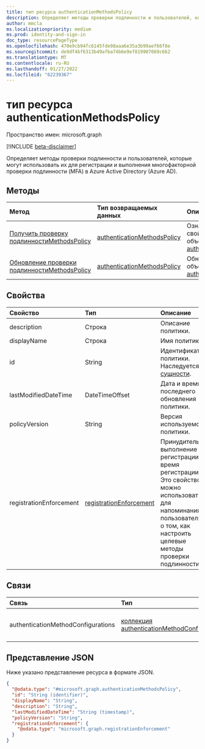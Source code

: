 ```yaml
---
title: тип ресурса authenticationMethodsPolicy
description: Определяет методы проверки подлинности и пользователей, которые могут использовать их для регистрации и выполнения многофакторной проверки подлинности (MFA).
author: mmcla
ms.localizationpriority: medium
ms.prod: identity-and-sign-in
doc_type: resourcePageType
ms.openlocfilehash: 470e9cb94fc6145fde98aaa6e35a3b99aef66f8e
ms.sourcegitcommit: de9df4bf6313b49afba74b6e9ef819907669c662
ms.translationtype: MT
ms.contentlocale: ru-RU
ms.lasthandoff: 01/27/2022
ms.locfileid: "62239367"
---
```

# <a name="authenticationmethodspolicy-resource-type"></a>тип ресурса authenticationMethodsPolicy

Пространство имен: microsoft.graph

[!INCLUDE [beta-disclaimer](../../includes/beta-disclaimer.md)]

Определяет методы проверки подлинности и пользователей, которые могут использовать их для регистрации и выполнения многофакторной проверки подлинности (MFA) в Azure Active Directory (Azure AD).

## <a name="methods"></a>Методы
|Метод|Тип возвращаемых данных|Описание|
|:---|:---|:---|
|[Получить проверку подлинностиMethodsPolicy](../api/authenticationmethodspolicy-get.md)|[authenticationMethodsPolicy](../resources/authenticationmethodspolicy.md)|Ознакомьтесь с свойствами и отношениями объекта [authenticationMethodsPolicy.](../resources/authenticationmethodspolicy.md)|
|[Обновление проверки подлинностиMethodsPolicy](../api/authenticationmethodspolicy-update.md)|[authenticationMethodsPolicy](../resources/authenticationmethodspolicy.md)|Обновление свойств объекта [authenticationMethodsPolicy.](../resources/authenticationmethodspolicy.md)|

## <a name="properties"></a>Свойства
|Свойство|Тип|Описание|
|:---|:---|:---|
|description|Строка|Описание политики.|
|displayName|Строка|Имя политики.|
|id|String|Идентификатор политики. Наследуется от [сущности](../resources/entity.md).|
|lastModifiedDateTime|DateTimeOffset|Дата и время последнего обновления политики.|
|policyVersion|String|Версия используемой политики.|
|registrationEnforcement|[registrationEnforcement](../resources/registrationenforcement.md)|Принудительное выполнение регистрации во время регистрации. Это свойство можно использовать для напоминания пользователям о том, как настроить целевые методы проверки подлинности.|

## <a name="relationships"></a>Связи
|Связь|Тип|Описание|
|:---|:---|:---|
|authenticationMethodConfigurations|[коллекция authenticationMethodConfiguration](../resources/authenticationmethodconfiguration.md)|Представляет параметры для каждого метода проверки подлинности. Автоматически расширяется в `GET /policies/authenticationMethodsPolicy`.|

## <a name="json-representation"></a>Представление JSON
Ниже указано представление ресурса в формате JSON.
<!-- {
  "blockType": "resource",
  "keyProperty": "id",
  "@odata.type": "microsoft.graph.authenticationMethodsPolicy",
  "baseType": "microsoft.graph.entity",
  "openType": false
}
-->
``` json
{
  "@odata.type": "#microsoft.graph.authenticationMethodsPolicy",
  "id": "String (identifier)",
  "displayName": "String",
  "description": "String",
  "lastModifiedDateTime": "String (timestamp)",
  "policyVersion": "String",
  "registrationEnforcement": {
    "@odata.type": "microsoft.graph.registrationEnforcement"
  } 
}
```
